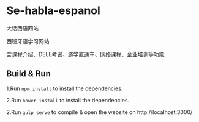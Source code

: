 # Se-habla-espanol
大话西语网站

西班牙语学习网站

含课程介绍、DELE考试、游学直通车、网络课程、企业培训等功能

## Build & Run

1.Run `npm install` to install the dependencies.

2.Run `bower install` to install the dependencies.

2.Run `gulp serve` to compile & open the website on http://localhost:3000/
